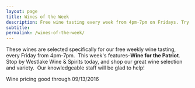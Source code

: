 ```yaml
---
layout: page
title: Wines of the Week
description: Free wine tasting every week from 4pm-7pm on Fridays. Try four different wines every week and find your next favorite bottle.
subtitle:
permalink: /wines-of-the-week/
---
```



These wines are selected specifically for our free weekly wine tasting, every Friday from 4pm-7pm. &nbsp;This week's features–**Wine for the Patriot**. Stop by Westlake Wine & Spirits today, and shop our great wine selection and variety. &nbsp;Our knowledgeable staff will be glad to help!

Wine pricing good through 09/13/2016